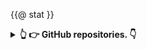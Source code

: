 {{@ stat }}

<details>
  <summary>
    <strong>👆 👉 GitHub repositories. 👇<strong>
  </summary>
  <br>

| repositorie | description | stars |
| --- | --- | --- |{{each repos}}
| [{{ $value.name }}]({{ $value.link }}) | {{ $value.description }} | {{ $value.star }} |{{/each}}
</details>